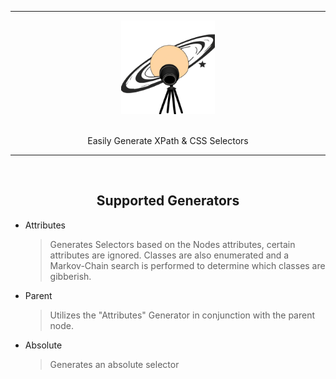 <hr>

<div align="center"> 


<img src="./assets/logo.png" width=150 height=150 />
<br/>
<br/>

</div>

<p align="center"> 
    Easily Generate XPath & CSS Selectors
</p>

---

<br/>

<div align="center"> 

## Supported Generators

</div>

- Attributes
  > Generates Selectors based on the Nodes attributes, certain attributes are ignored.
  > Classes are also enumerated and a Markov-Chain search is performed to determine which classes are gibberish.

- Parent
  > Utilizes the "Attributes" Generator in conjunction with the parent node.

- Absolute
  > Generates an absolute selector